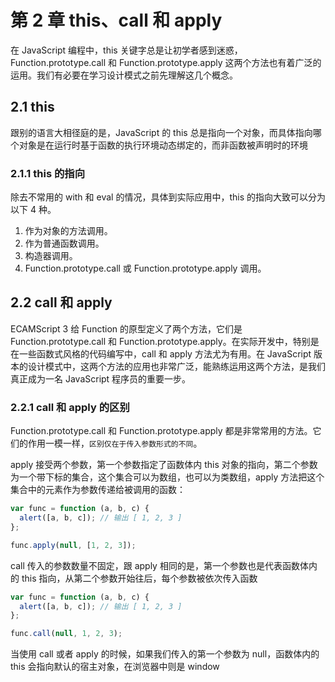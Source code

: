 # 第 2 章 this、call 和 apply

在 JavaScript 编程中，this 关键字总是让初学者感到迷惑，Function.prototype.call 和 Function.prototype.apply 这两个方法也有着广泛的运用。我们有必要在学习设计模式之前先理解这几个概念。

## 2.1 this

跟别的语言大相径庭的是，JavaScript 的 this 总是指向一个对象，而具体指向哪个对象是在运行时基于函数的执行环境动态绑定的，而非函数被声明时的环境

### 2.1.1 this 的指向

除去不常用的 with 和 eval 的情况，具体到实际应用中，this 的指向大致可以分为以下 4 种。

1. 作为对象的方法调用。
2. 作为普通函数调用。
3. 构造器调用。
4. Function.prototype.call 或 Function.prototype.apply 调用。

## 2.2 call 和 apply

ECAMScript 3 给 Function 的原型定义了两个方法，它们是 Function.prototype.call 和 Function.prototype.apply。在实际开发中，特别是在一些函数式风格的代码编写中，call 和 apply 方法尤为有用。在 JavaScript 版本的设计模式中，这两个方法的应用也非常广泛，能熟练运用这两个方法，是我们真正成为一名 JavaScript 程序员的重要一步。

### 2.2.1 call 和 apply 的区别

Function.prototype.call 和 Function.prototype.apply 都是非常常用的方法。它们的作用一模一样，`区别仅在于传入参数形式的不同`。

apply 接受两个参数，第一个参数指定了函数体内 this 对象的指向，第二个参数为一个带下标的集合，这个集合可以为数组，也可以为类数组，apply 方法把这个集合中的元素作为参数传递给被调用的函数：

```js
var func = function (a, b, c) {
  alert([a, b, c]); // 输出 [ 1, 2, 3 ]
};

func.apply(null, [1, 2, 3]);
```

call 传入的参数数量不固定，跟 apply 相同的是，第一个参数也是代表函数体内的 this 指向，从第二个参数开始往后，每个参数被依次传入函数

```js
var func = function (a, b, c) {
  alert([a, b, c]); // 输出 [ 1, 2, 3 ]
};

func.call(null, 1, 2, 3);
```

当使用 call 或者 apply 的时候，如果我们传入的第一个参数为 null，函数体内的 this 会指向默认的宿主对象，在浏览器中则是 window
